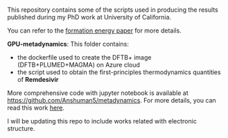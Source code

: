 # 
This repository contains some of the scripts used in producing the results published during my PhD work at University of California.

You can refer to the [formation energy paper](https://www.sciencedirect.com/science/article/pii/S1005030222007526) for more details.

**GPU-metadynamics**: This folder contains: 
- the dockerfile used to create the DFTB+ image (DFTB+PLUMED+MAGMA) on Azure cloud
- the script used to obtain the first-principles thermodynamics quantities of **Remdesivir**

More comprehensive code with jupyter notebook is available at https://github.com/Anshuman5/metadynamics.
For more details, you can read this work [here](https://www.mdpi.com/1420-3049/28/3/1277).

I will be updating this repo to include works related with electronic structure.
  
